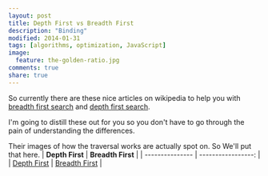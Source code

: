```yaml
---
layout: post
title: Depth First vs Breadth First
description: "Binding"
modified: 2014-01-31
tags: [algorithms, optimization, JavaScript]
image:
  feature: the-golden-ratio.jpg
comments: true
share: true
---
```

So currently there are these nice articles on wikipedia to help you with [breadth first search](http://en.wikipedia.org/wiki/Breadth-first_search) and [depth first search](http://en.wikipedia.org/wiki/Depth-first_search).

I'm going to distill these out for you so you don't have to go through the pain of understanding the differences.

Their images of how the traversal works are actually spot on. So We'll put that here.
| **Depth First** | **Breadth First** |
| --------------- | -----------------: |
| [Depth First](http://upload.wikimedia.org/wikipedia/commons/thumb/1/1f/Depth-first-tree.svg/500px-Depth-first-tree.svg.png) | [Breadth First](http://upload.wikimedia.org/wikipedia/commons/thumb/3/33/Breadth-first-tree.svg/500px-Breadth-first-tree.svg.png) |

